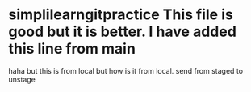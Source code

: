# simplilearngitpractice This file is good but it is better. I have added this line from main
haha but this is from local but how is it from local. send from staged to unstage